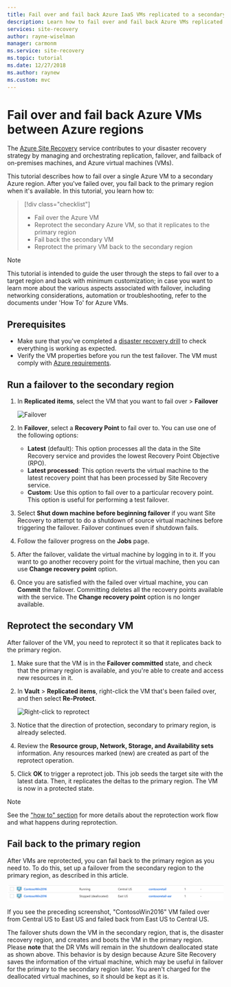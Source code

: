 ```yaml
---
title: Fail over and fail back Azure IaaS VMs replicated to a secondary Azure region for disaster recovery with the Azure Site Recovery service.
description: Learn how to fail over and fail back Azure VMs replicated to a secondary Azure region for disaster recovery, with the Azure Site Recovery service.
services: site-recovery
author: rayne-wiselman
manager: carmonm
ms.service: site-recovery
ms.topic: tutorial
ms.date: 12/27/2018
ms.author: raynew
ms.custom: mvc
---
```


# Fail over and fail back Azure VMs between Azure regions

The [Azure Site Recovery](site-recovery-overview.md) service contributes to your disaster recovery strategy by managing and orchestrating replication, failover, and failback of on-premises machines, and Azure virtual machines (VMs).

This tutorial describes how to fail over a single Azure VM to a secondary Azure region. After you've failed over, you fail back to the primary region when it's available. In this tutorial, you learn how to:

> [!div class="checklist"]
> * Fail over the Azure VM
> * Reprotect the secondary Azure VM, so that it replicates to the primary region
> * Fail back the secondary VM
> * Reprotect the primary VM back to the secondary region

> [!NOTE]
> This tutorial is intended to guide the user through the steps to fail over to a target region and back with minimum customization; in case you want to learn more about the various aspects associated with failover, including networking considerations, automation or troubleshooting, refer to the documents under 'How To' for Azure VMs.

## Prerequisites

- Make sure that you've completed a [disaster recovery drill](azure-to-azure-tutorial-dr-drill.md) to check everything is working as
expected.
- Verify the VM properties before you run the test failover. The VM must comply with [Azure requirements](azure-to-azure-support-matrix.md#replicated-machine-operating-systems).

## Run a failover to the secondary region

1. In **Replicated items**, select the VM that you want to fail over > **Failover**

   ![Failover](./media/azure-to-azure-tutorial-failover-failback/failover.png)

2. In **Failover**, select a **Recovery Point** to fail over to. You can use one of the
   following options:

   * **Latest** (default): This option processes all the data in the Site Recovery service and
     provides the lowest Recovery Point Objective (RPO).
   * **Latest processed**: This option reverts the virtual machine to the latest recovery point that
     has been processed by Site Recovery service.
   * **Custom**: Use this option to fail over to a particular recovery point. This option is useful
     for performing a test failover.

3. Select **Shut down machine before beginning failover** if you want Site Recovery to attempt to
   do a shutdown of source virtual machines before triggering the failover. Failover continues even
   if shutdown fails.

4. Follow the failover progress on the **Jobs** page.

5. After the failover, validate the virtual machine by logging in to it. If you want to go another
   recovery point for the virtual machine, then you can use **Change recovery point** option.

6. Once you are satisfied with the failed over virtual machine, you can **Commit** the failover.
   Committing deletes all the recovery points available with the service. The **Change recovery
   point** option is no longer available.

## Reprotect the secondary VM

After failover of the VM, you need to reprotect it so that it replicates back to the primary region.

1. Make sure that the VM is in the **Failover committed** state, and check that the primary region is available, and you're able to create and access new resources in it.
2. In **Vault** > **Replicated items**, right-click the VM that's been failed over, and then select **Re-Protect**.

   ![Right-click to reprotect](./media/azure-to-azure-tutorial-failover-failback/reprotect.png)

2. Notice that the direction of protection, secondary to primary region, is already selected.
3. Review the **Resource group, Network, Storage, and Availability sets** information. Any
   resources marked (new) are created as part of the reprotect operation.
4. Click **OK** to trigger a reprotect job. This job seeds the target site with the latest data. Then, it replicates the deltas to the primary region. The VM is now in a protected state.

> [!NOTE]
> See the ["how to" section](https://docs.microsoft.com/azure/site-recovery/azure-to-azure-how-to-reprotect#what-happens-during-reprotection) for more details about the reprotection work flow and what happens during reprotection.


## Fail back to the primary region

After VMs are reprotected, you can fail back to the primary region as you need to. To do this, set up a failover from the secondary region to the primary region, as described in this article.

![Right-click to reprotect](./media/azure-to-azure-tutorial-failover-failback/failback.png)

If you see the preceding screenshot, "ContosoWin2016" VM failed over from Central US to East US and failed back from East US to Central US.

The failover shuts down the VM in the secondary region, that is, the disaster recovery region, and creates and boots the VM in the primary region. Please **note** that the DR VMs will remain in the shutdown deallocated state as shown above. This behavior is by design because Azure Site Recovery saves the information of the virtual machine, which may be useful in failover for the primary to the secondary region later. You aren't charged for the deallocated virtual machines, so it should be kept as it is.
